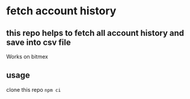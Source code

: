 # fetch account history
## this repo helps to fetch all account history and save into csv file
Works on bitmex

## usage
clone this repo
``
npm ci
``

